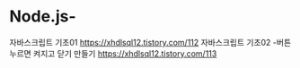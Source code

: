 # Node.js-
자바스크립트 기초01 
https://xhdlsql12.tistory.com/112
자바스크립트 기초02 -버튼누르면 켜지고 닫기 만들기
https://xhdlsql12.tistory.com/113
